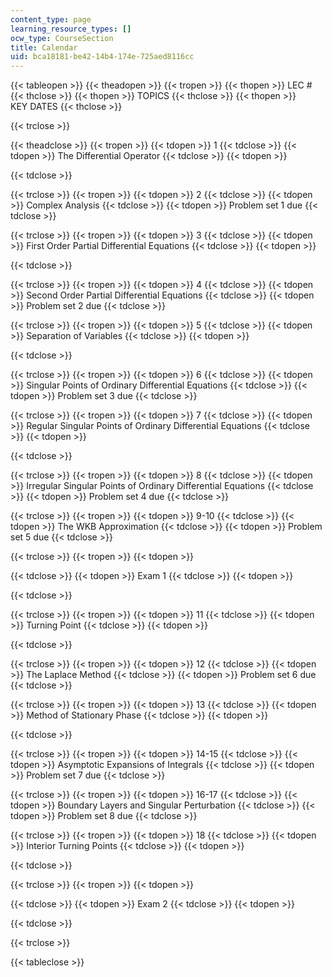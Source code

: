 ```yaml
---
content_type: page
learning_resource_types: []
ocw_type: CourseSection
title: Calendar
uid: bca18181-be42-14b4-174e-725aed8116cc
---
```


{{< tableopen >}}
{{< theadopen >}}
{{< tropen >}}
{{< thopen >}}
LEC #
{{< thclose >}}
{{< thopen >}}
TOPICS
{{< thclose >}}
{{< thopen >}}
KEY DATES
{{< thclose >}}

{{< trclose >}}

{{< theadclose >}}
{{< tropen >}}
{{< tdopen >}}
1
{{< tdclose >}}
{{< tdopen >}}
The Differential Operator
{{< tdclose >}}
{{< tdopen >}}

{{< tdclose >}}

{{< trclose >}}
{{< tropen >}}
{{< tdopen >}}
2
{{< tdclose >}}
{{< tdopen >}}
Complex Analysis
{{< tdclose >}}
{{< tdopen >}}
Problem set 1 due
{{< tdclose >}}

{{< trclose >}}
{{< tropen >}}
{{< tdopen >}}
3
{{< tdclose >}}
{{< tdopen >}}
First Order Partial Differential Equations
{{< tdclose >}}
{{< tdopen >}}

{{< tdclose >}}

{{< trclose >}}
{{< tropen >}}
{{< tdopen >}}
4
{{< tdclose >}}
{{< tdopen >}}
Second Order Partial Differential Equations
{{< tdclose >}}
{{< tdopen >}}
Problem set 2 due
{{< tdclose >}}

{{< trclose >}}
{{< tropen >}}
{{< tdopen >}}
5
{{< tdclose >}}
{{< tdopen >}}
Separation of Variables
{{< tdclose >}}
{{< tdopen >}}

{{< tdclose >}}

{{< trclose >}}
{{< tropen >}}
{{< tdopen >}}
6
{{< tdclose >}}
{{< tdopen >}}
Singular Points of Ordinary Differential Equations
{{< tdclose >}}
{{< tdopen >}}
Problem set 3 due
{{< tdclose >}}

{{< trclose >}}
{{< tropen >}}
{{< tdopen >}}
7
{{< tdclose >}}
{{< tdopen >}}
Regular Singular Points of Ordinary Differential Equations
{{< tdclose >}}
{{< tdopen >}}

{{< tdclose >}}

{{< trclose >}}
{{< tropen >}}
{{< tdopen >}}
8
{{< tdclose >}}
{{< tdopen >}}
Irregular Singular Points of Ordinary Differential Equations
{{< tdclose >}}
{{< tdopen >}}
Problem set 4 due
{{< tdclose >}}

{{< trclose >}}
{{< tropen >}}
{{< tdopen >}}
9-10
{{< tdclose >}}
{{< tdopen >}}
The WKB Approximation
{{< tdclose >}}
{{< tdopen >}}
Problem set 5 due
{{< tdclose >}}

{{< trclose >}}
{{< tropen >}}
{{< tdopen >}}

{{< tdclose >}}
{{< tdopen >}}
Exam 1
{{< tdclose >}}
{{< tdopen >}}

{{< tdclose >}}

{{< trclose >}}
{{< tropen >}}
{{< tdopen >}}
11
{{< tdclose >}}
{{< tdopen >}}
Turning Point
{{< tdclose >}}
{{< tdopen >}}

{{< tdclose >}}

{{< trclose >}}
{{< tropen >}}
{{< tdopen >}}
12
{{< tdclose >}}
{{< tdopen >}}
The Laplace Method
{{< tdclose >}}
{{< tdopen >}}
Problem set 6 due
{{< tdclose >}}

{{< trclose >}}
{{< tropen >}}
{{< tdopen >}}
13
{{< tdclose >}}
{{< tdopen >}}
Method of Stationary Phase
{{< tdclose >}}
{{< tdopen >}}

{{< tdclose >}}

{{< trclose >}}
{{< tropen >}}
{{< tdopen >}}
14-15
{{< tdclose >}}
{{< tdopen >}}
Asymptotic Expansions of Integrals
{{< tdclose >}}
{{< tdopen >}}
Problem set 7 due
{{< tdclose >}}

{{< trclose >}}
{{< tropen >}}
{{< tdopen >}}
16-17
{{< tdclose >}}
{{< tdopen >}}
Boundary Layers and Singular Perturbation
{{< tdclose >}}
{{< tdopen >}}
Problem set 8 due
{{< tdclose >}}

{{< trclose >}}
{{< tropen >}}
{{< tdopen >}}
18
{{< tdclose >}}
{{< tdopen >}}
Interior Turning Points
{{< tdclose >}}
{{< tdopen >}}

{{< tdclose >}}

{{< trclose >}}
{{< tropen >}}
{{< tdopen >}}

{{< tdclose >}}
{{< tdopen >}}
Exam 2
{{< tdclose >}}
{{< tdopen >}}

{{< tdclose >}}

{{< trclose >}}

{{< tableclose >}}